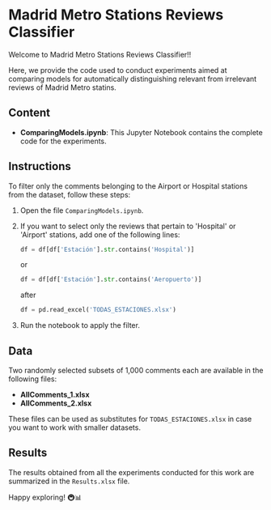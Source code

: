 # Madrid Metro Stations Reviews Classifier

Welcome to Madrid Metro Stations Reviews Classifier!!

Here, we provide the code used to conduct experiments aimed at comparing models for automatically distinguishing relevant from irrelevant reviews of Madrid Metro statins. 

## Content 
- **ComparingModels.ipynb**: This Jupyter Notebook contains the complete code for the experiments.

## Instructions
To filter only the comments belonging to the Airport or Hospital stations from the dataset, follow these steps:
1. Open the file `ComparingModels.ipynb`.
2. If you want to select only the reviews that pertain to 'Hospital' or 'Airport' stations, add one of the following lines:
    ```python
    df = df[df['Estación'].str.contains('Hospital')]
    ```
    or
    ```python
    df = df[df['Estación'].str.contains('Aeropuerto')]
    ```
    after
   ```python
   df = pd.read_excel('TODAS_ESTACIONES.xlsx')
   ```

5. Run the notebook to apply the filter.

## Data

Two randomly selected subsets of 1,000 comments each are available in the following files:

- **AllComments_1.xlsx**
- **AllComments_2.xlsx**

These files can be used as substitutes for `TODAS_ESTACIONES.xlsx` in case you want to work with smaller datasets.

## Results

The results obtained from all the experiments conducted for this work are summarized in the `Results.xlsx` file.

Happy exploring! 🚇📊
